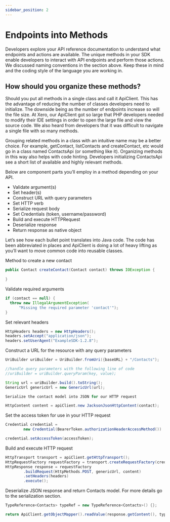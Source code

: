 ```yaml
---
sidebar_position: 2
---
```


# Endpoints into Methods
Developers explore your API reference documentation to understand what endpoints and actions are available. The unique methods in your SDK enable developers to interact with API endpoints and perform those actions. We discussed naming conventions in the section above. Keep these in mind and the coding style of the language you are working in.

## How should you organize these methods? 
Should you put all methods in a single class and call it ApiClient. This has the advantage of reducing the number of classes developers need to initialize. The downside being as the number of endpoints increase so will the file size. At Xero, our ApiClient got so large that PHP developers needed to modify their IDE settings in order to open the large file and view the source code. We also heard from developers that it was difficult to navigate a single file with so many methods.

Grouping related methods in a class with an intuitive name may be a better choice. For example, getContact, listContacts and createContact, etc would go in a class named ContactsApi (or something like it). Organizing methods in this way also helps with code hinting. Developers initializing ContactsApi see a short list of available and highly relevant methods.

Below are component parts you’ll employ in a method depending on your API.

* Validate argument(s) 
* Set header(s)
* Construct URL with query parameters
* Set HTTP verb
* Serialize request body 
* Set Credentials (token, username/password)
* Build and execute HTTPRequest
* Deserialize response
* Return response as native object

Let’s see how each bullet point translates into Java code. The code has been abbreviated in places and ApiClient is doing a lot of heavy lifting as you’ll want to move common code into reusable classes.

Method to create a new contact 

``` java
public Contact createContact(Contact contact) throws IOException {
    
}
```

Validate required arguments

``` java
if (contact == null) {
  throw new IllegalArgumentException(
      "Missing the required parameter 'contact'");
}
```

Set relevant headers

``` java
HttpHeaders headers = new HttpHeaders();
headers.setAccept("application/json");
headers.setUserAgent("ExampleSDK-1.2.8");
```

Construct a URL for the resource with any query parameters

``` java
UriBuilder uriBuilder = UriBuilder.fromUri({baseURL} + "/Contacts");

//handle query parameters with the following line of code
//uriBuilder = uriBuilder.queryParam(key, value);

String url = uriBuilder.build().toString();
GenericUrl genericUrl = new GenericUrl(url);

Serialize the contact model into JSON for our HTTP request

HttpContent content = apiClient.new JacksonJsonHttpContent(contact);
```

Set the access token for use in your HTTP request

``` java
Credential credential =
        new Credential(BearerToken.authorizationHeaderAccessMethod())

credential.setAccessToken(accessToken);
```

Build and execute HTTP request

``` java
HttpTransport transport = apiClient.getHttpTransport();
HttpRequestFactory requestFactory = transport.createRequestFactory(credential);
HttpResponse response = requestFactory
        .buildRequest(HttpMethods.POST, genericUrl, content)
        .setHeaders(headers)
        .execute();
```

Deserialize JSON response and return Contacts model.  For more details go to the serialization section.

``` java
TypeReference<Contacts> typeRef = new TypeReference<Contacts>() {};

return ApiClient.getObjectMapper().readValue(response.getContent(), typeRef);
```